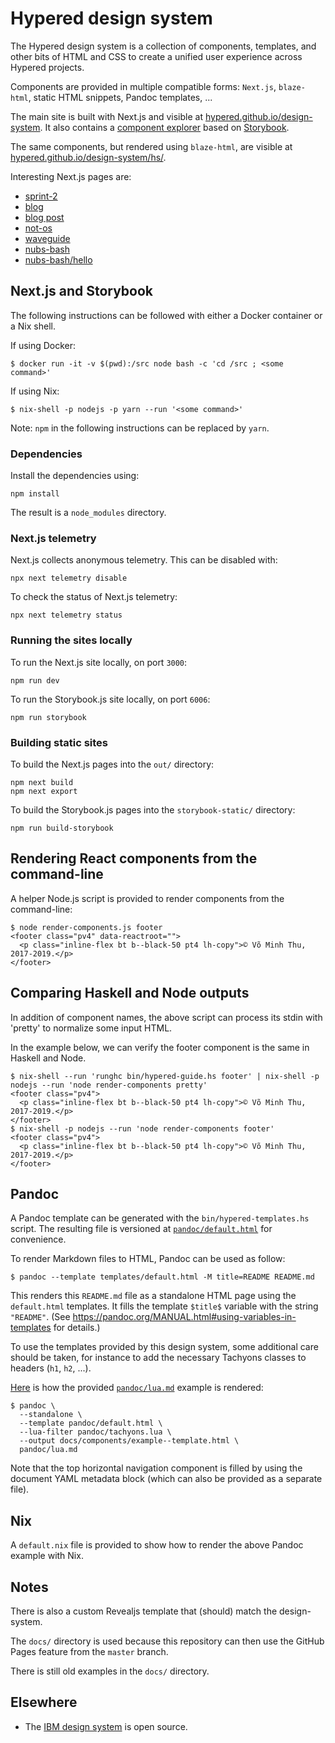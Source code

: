 # Hypered design system

The Hypered design system is a collection of components, templates, and other
bits of HTML and CSS to create a unified user experience across Hypered
projects.

Components are provided in multiple compatible forms: `Next.js`, `blaze-html`,
static HTML snippets, Pandoc templates, ...

The main site is built with Next.js and visible at
[hypered.github.io/design-system](https://hypered.github.io/design-system/). It
also contains a [component
explorer](https://hypered.github.io/design-system/storybook/) based on
[Storybook](https://storybook.js.org/).

The same components, but rendered using `blaze-html`, are visible at
[hypered.github.io/design-system/hs/](https://hypered.github.io/design-system/hs/).

Interesting Next.js pages are:

- [sprint-2](https://hypered.github.io/design-system/sprint-2.html)
- [blog](https://hypered.github.io/design-system/blog/)
- [blog post](https://hypered.github.io/design-system/blog/starting-with-nixops-2.html)
- [not-os](https://hypered.github.io/design-system/projects/not-os/)
- [waveguide](https://hypered.github.io/design-system/projects/waveguide.html)
- [nubs-bash](https://hypered.github.io/design-system/nubs-bash/)
- [nubs-bash/hello](https://hypered.github.io/design-system/nubs-bash/hello/)


## Next.js and Storybook

The following instructions can be followed with either a Docker container or a
Nix shell.

If using Docker:

```
$ docker run -it -v $(pwd):/src node bash -c 'cd /src ; <some command>'
```

If using Nix:

```
$ nix-shell -p nodejs -p yarn --run '<some command>'
```

Note: `npm` in the following instructions can be replaced by `yarn`.


### Dependencies

Install the dependencies using:

```
npm install
```

The result is a `node_modules` directory.


### Next.js telemetry

Next.js collects anonymous telemetry. This can be disabled with:

```
npx next telemetry disable
```

To check the status of Next.js telemetry:

```
npx next telemetry status
```


### Running the sites locally

To run the Next.js site locally, on port `3000`:

```
npm run dev
```

To run the Storybook.js site locally, on port `6006`:

```
npm run storybook
```


### Building static sites

To build the Next.js pages into the `out/` directory:

```
npm next build
npm next export
```

To build the Storybook.js pages into the `storybook-static/` directory:

```
npm run build-storybook
```


## Rendering React components from the command-line

A helper Node.js script is provided to render components from the command-line:

```
$ node render-components.js footer
<footer class="pv4" data-reactroot="">
  <p class="inline-flex bt b--black-50 pt4 lh-copy">© Võ Minh Thu, 2017-2019.</p>
</footer>
```


## Comparing Haskell and Node outputs

In addition of component names, the above script can process its stdin with
'pretty' to normalize some input HTML.

In the example below, we can verify the footer component is the same in Haskell
and Node.

```
$ nix-shell --run 'runghc bin/hypered-guide.hs footer' | nix-shell -p nodejs --run 'node render-components pretty'
<footer class="pv4">
  <p class="inline-flex bt b--black-50 pt4 lh-copy">© Võ Minh Thu, 2017-2019.</p>
</footer>
$ nix-shell -p nodejs --run 'node render-components footer'
<footer class="pv4">
  <p class="inline-flex bt b--black-50 pt4 lh-copy">© Võ Minh Thu, 2017-2019.</p>
</footer>
```


## Pandoc

A Pandoc template can be generated with the `bin/hypered-templates.hs` script.
The resulting file is versioned at [`pandoc/default.html`](pandoc/default.html)
for convenience.

To render Markdown files to HTML, Pandoc can be used as follow:

```
$ pandoc --template templates/default.html -M title=README README.md
```

This renders this `README.md` file as a standalone HTML page using the
`default.html` templates. It fills the template `$title$` variable with the
string `"README"`. (See
https://pandoc.org/MANUAL.html#using-variables-in-templates for details.)

To use the templates provided by this design system, some additional care
should be taken, for instance to add the necessary Tachyons classes to headers
(`h1`, `h2`, ...).

[Here](https://hypered.github.io/design-system/hs/example--template.html) is
how the provided [`pandoc/lua.md`](pandoc/lua.md) example is rendered:

```
$ pandoc \
  --standalone \
  --template pandoc/default.html \
  --lua-filter pandoc/tachyons.lua \
  --output docs/components/example--template.html \
  pandoc/lua.md
```

Note that the top horizontal navigation component is filled by using the
document YAML metadata block (which can also be provided as a separate file).


## Nix

A `default.nix` file is provided to show how to render the above Pandoc example
with Nix.


## Notes

There is also a custom Revealjs template that (should) match the design-system.

The `docs/` directory is used because this repository can then use the GitHub
Pages feature from the `master` branch.

There is still old examples in the `docs/` directory.


## Elsewhere

- The [IBM design system](https://www.carbondesignsystem.com/) is open source.

